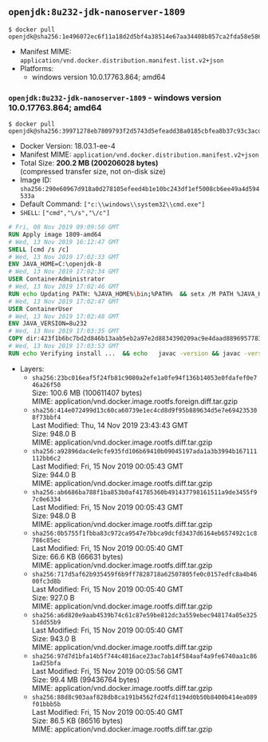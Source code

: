 ## `openjdk:8u232-jdk-nanoserver-1809`

```console
$ docker pull openjdk@sha256:1e496072ec6f11a18d2d5bf4a38514e67aa34408b857ca2fda58e58634befd3b
```

-	Manifest MIME: `application/vnd.docker.distribution.manifest.list.v2+json`
-	Platforms:
	-	windows version 10.0.17763.864; amd64

### `openjdk:8u232-jdk-nanoserver-1809` - windows version 10.0.17763.864; amd64

```console
$ docker pull openjdk@sha256:39971278eb7809793f2d5743d5efeadd38a0185cbfea8b37c93c3acde659f70c
```

-	Docker Version: 18.03.1-ee-4
-	Manifest MIME: `application/vnd.docker.distribution.manifest.v2+json`
-	Total Size: **200.2 MB (200206028 bytes)**  
	(compressed transfer size, not on-disk size)
-	Image ID: `sha256:290e60967d918a0d278105efeed4b1e10bc243df1ef5008cb6ee49a4d594533a`
-	Default Command: `["c:\\windows\\system32\\cmd.exe"]`
-	`SHELL`: `["cmd","\/s","\/c"]`

```dockerfile
# Fri, 08 Nov 2019 09:09:50 GMT
RUN Apply image 1809-amd64
# Wed, 13 Nov 2019 16:12:47 GMT
SHELL [cmd /s /c]
# Wed, 13 Nov 2019 17:02:33 GMT
ENV JAVA_HOME=C:\openjdk-8
# Wed, 13 Nov 2019 17:02:34 GMT
USER ContainerAdministrator
# Wed, 13 Nov 2019 17:02:46 GMT
RUN echo Updating PATH: %JAVA_HOME%\bin;%PATH% 	&& setx /M PATH %JAVA_HOME%\bin;%PATH%
# Wed, 13 Nov 2019 17:02:47 GMT
USER ContainerUser
# Wed, 13 Nov 2019 17:02:48 GMT
ENV JAVA_VERSION=8u232
# Wed, 13 Nov 2019 17:03:35 GMT
COPY dir:423f1b6bc7bd2d846b13aab5eb2a97e2d8834390209ac9e4daad889695778323 in C:\openjdk-8 
# Wed, 13 Nov 2019 17:03:53 GMT
RUN echo Verifying install ... 	&& echo   javac -version && javac -version 	&& echo   java -version && java -version
```

-	Layers:
	-	`sha256:23bc016eaf5f24fb81c9080a2efe1a0fe94f136b14053e0fdafef0e746a26f50`  
		Size: 100.6 MB (100611407 bytes)  
		MIME: application/vnd.docker.image.rootfs.foreign.diff.tar.gzip
	-	`sha256:414e072499d13c60ca60739e1ec4cd8d9f95b889634d5e7e694235308f73bbf4`  
		Last Modified: Thu, 14 Nov 2019 23:43:43 GMT  
		Size: 948.0 B  
		MIME: application/vnd.docker.image.rootfs.diff.tar.gzip
	-	`sha256:a92896dac4e9cfe935fd106b69410b09045197ada1a3b3994b167111112bb6c2`  
		Last Modified: Fri, 15 Nov 2019 00:05:43 GMT  
		Size: 944.0 B  
		MIME: application/vnd.docker.image.rootfs.diff.tar.gzip
	-	`sha256:ab6686ba788f1ba853b0af41785360b491437798161511a9de3455f97c0e6334`  
		Last Modified: Fri, 15 Nov 2019 00:05:43 GMT  
		Size: 948.0 B  
		MIME: application/vnd.docker.image.rootfs.diff.tar.gzip
	-	`sha256:0b5755f1fbba83c972ca9547e7bbca9dcfd3437d6164eb657492c1c8786c85ec`  
		Last Modified: Fri, 15 Nov 2019 00:05:40 GMT  
		Size: 66.6 KB (66631 bytes)  
		MIME: application/vnd.docker.image.rootfs.diff.tar.gzip
	-	`sha256:717d5af62b935459f6b9ff7828718a62507805fe0c0157edfc8a4b4600fc3d8b`  
		Last Modified: Fri, 15 Nov 2019 00:05:40 GMT  
		Size: 927.0 B  
		MIME: application/vnd.docker.image.rootfs.diff.tar.gzip
	-	`sha256:a6d820e9aab4539b74c61c87e59be812dc3a559ebec948174a05e32551dd55b9`  
		Last Modified: Fri, 15 Nov 2019 00:05:40 GMT  
		Size: 943.0 B  
		MIME: application/vnd.docker.image.rootfs.diff.tar.gzip
	-	`sha256:97d7d1bfa14b5f744c4816ace23ac7ab14f584aaf4a9fe6740aa1c861ad25bfa`  
		Last Modified: Fri, 15 Nov 2019 00:05:56 GMT  
		Size: 99.4 MB (99436764 bytes)  
		MIME: application/vnd.docker.image.rootfs.diff.tar.gzip
	-	`sha256:88d8c903aaf828db8ca191b4562fd24fd1194d0b50b8400b414ea089f01bbb5b`  
		Last Modified: Fri, 15 Nov 2019 00:05:40 GMT  
		Size: 86.5 KB (86516 bytes)  
		MIME: application/vnd.docker.image.rootfs.diff.tar.gzip
